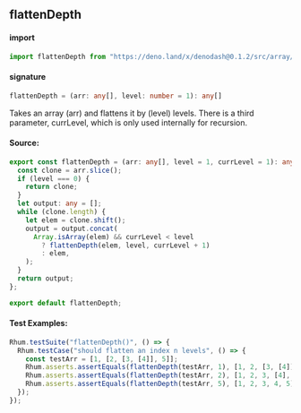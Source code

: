 
## flattenDepth

#### import
```typescript
import flattenDepth from "https://deno.land/x/denodash@0.1.2/src/array/flattenDepth.ts"
```

#### signature
```typescript
flattenDepth = (arr: any[], level: number = 1): any[]
```

Takes an array (arr) and flattens it by (level) levels. There is a third parameter, currLevel, which is only used internally for recursion.

#### Source:

```typescript
export const flattenDepth = (arr: any[], level = 1, currLevel = 1): any[] => {
  const clone = arr.slice();
  if (level === 0) {
    return clone;
  }
  let output: any = [];
  while (clone.length) {
    let elem = clone.shift();
    output = output.concat(
      Array.isArray(elem) && currLevel < level
        ? flattenDepth(elem, level, currLevel + 1)
        : elem,
    );
  }
  return output;
};

export default flattenDepth;

```

#### Test Examples: 

```typescript
Rhum.testSuite("flattenDepth()", () => {
  Rhum.testCase("should flatten an index n levels", () => {
    const testArr = [1, [2, [3, [4]], 5]];
    Rhum.asserts.assertEquals(flattenDepth(testArr, 1), [1, 2, [3, [4]], 5]);
    Rhum.asserts.assertEquals(flattenDepth(testArr, 2), [1, 2, 3, [4], 5]);
    Rhum.asserts.assertEquals(flattenDepth(testArr, 5), [1, 2, 3, 4, 5]);
  });
});
```

  
